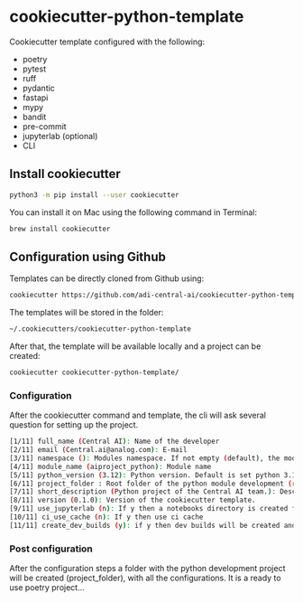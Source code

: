 # cookiecutter-python-template

Cookiecutter template configured with the following:

- poetry
- pytest
- ruff
- pydantic
- fastapi
- mypy
- bandit
- pre-commit
- jupyterlab (optional)
- CLI

## Install cookiecutter

```bash
python3 -m pip install --user cookiecutter
```

You can install it on Mac using the following command in Terminal:

```bash
brew install cookiecutter
```

## Configuration using Github

Templates can be directly cloned from Github using:

```bash
cookiecutter https://github.com/adi-central-ai/cookiecutter-python-template.git --checkout dev
```

The templates will be stored in the folder:

```bash
~/.cookiecutters/cookiecutter-python-template
```

After that, the template will be available locally and a project can be created:

```bash
cookiecutter cookiecutter-python-template/
```

### Configuration

After the cookiecutter command and template, the cli will ask several question for setting up the project.

```bash
[1/11] full_name (Central AI): Name of the developer
[2/11] email (Central.ai@analog.com): E-mail
[3/11] namespace (): Modules namespace. If not empty (default), the module will be located in the namespace/module_name folder.
[4/11] module_name (aiproject_python): Module name
[5/11] python_version (3.12): Python version. Default is set python 3.12
[6/11] project_folder : Root folder of the python module development (repository)
[7/11] short_description (Python project of the Central AI team.): Description for the repository
[8/11] version (0.1.0): Version of the cookiecutter template.
[9/11] use_jupyterlab (n): If y then a notebooks directory is created for jupyter notebooks
[10/11] ci_use_cache (n): If y then use ci cache
[11/11] create_dev_builds (y): if y then dev builds will be created and uploaded to github's repository.
```

### Post configuration

After the configuration steps a folder with the python development project will be created (project_folder), with all the configurations.
It is a ready to use poetry project...
